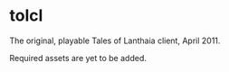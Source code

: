 # tolcl

The original, playable Tales of Lanthaia client, April 2011.

Required assets are yet to be added.
